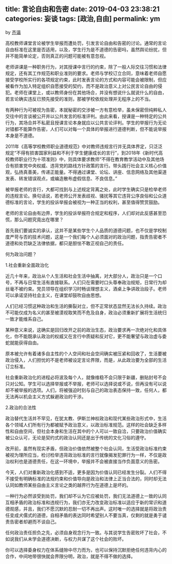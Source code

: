 title: 言论自由和告密
date: 2019-04-03 23:38:21
categories: 妄谈
tags: [政治,自由]
permalink: ym
---
by [齐谐](http://caute.net/about/)

高校教师课堂言论被学生举报而遭处罚，引发言论自由和告密的讨论。通常的言论自由标准在这里是否适用，以及，学生行为是不道德的告密吗，虽然舆论纷扰，但并不能简单论定，否则真正的问题可能被有意忽视。

老师讲课是一种职务行为，对其授课中言行的约束，除了一般人际交往习惯和法律规定，还有其工作规范和职业准则的要求。老师与学校订立合同，意味着老师自愿接受学校所实行的各项规定约束，此时发表言论的方式和内容可能会被限制，但应被看作为加入特定组织自愿接受的契约，而不是政治意义上对公民言论自由的侵犯。老师在课堂上，或以教师身份在其他场合，并没有想说什么就说什么的自由，若言论确实违反已预先接受的准则，那被学校依规处理并无程序上的不当。
<!--more-->

有两种行为可被视为告密，本就秘密的交涉被一方有意检举，虽未保密但纯粹私人交往中的言谈被公开并以公共发言的标准评判。由此来看，授课是一种特定的公共行为，其场合并不私密且授课言论本身就应以公共言论评判。学生的举报行为无论对错都不能算作告密，人们可以对每一个具体的举报进行道德判断，但不能说举报本身是不道德。

2011年《高等学校教师职业道德规范》中对教师违规言行并无具体界定，只泛泛规定“不得有损害国家利益和不利于学生健康成长的言行”，到2018年《新时代高校教师职业行为十项准则》中，则具体要求教师“不得在教育教学活动中及其他场合有损害党中央权威、违背党的路线方针政策的言行。带头践行社会主义核心价值观，弘扬真善美，传递正能量。不得通过课堂、论坛、讲座、信息网络及其他渠道发表、转发错误观点，或编造散布虚假信息、不良信息。”

被举报老师的言行，大都可找到与上述规定背离之处，此时学生确实只是检举老师的违规言论。换句话说，若老师公开发表歧视、骚扰等其它违背公序良俗和公众道德标准的言论，学生的投诉举报会被视为一种正当的权利，甚至值得赞赏鼓励。

老师的言论自由有边界，学生的投诉举报符合规定和程序，人们却对此反感甚至恐慌，那么问题究竟出在哪里？

首先我们要诚实的承认，这并不是某些学生个人品质的道德问题，也不仅是学校制度严苛与否的技术问题，这是一个我们每个人必须面对的政治问题，指责告密者不道德和处罚缺乏法律依据，都只是胆怯不敢正视自己的责任。

何为政治问题？

1.社会重新全面政治化

近几十年来，政治从个人生活和社会生活中抽离，对大部分人，政治只是一个口号，不再与日常生活有直接联系。人们只在需要时口头尊奉政治规矩，日常行为却丝毫不被约束。党员领导在组织学习时畅谈理想主义，酒桌上争讲政治段子。老师可以承诺坚持社会主义，在课堂却鼓吹自由思想。

人们已经习惯这种政治和生活的撕裂对立，但不正常状态显然无法长久持续。政治不可能仅成为名义的甚至被漠视取笑而不危及自身，政治必须重新扩展将生活统归一致才能维系自己。

某种意义来说，这确实是回归改开之前的政治生态，政治要求再一次绝对化和具体化，你不能既承认政治的权威又在言行中质疑和反对它，更不能奢望与政治虚与委蛇就能获得自由。

原本被允许有着诸多自主性的个人空间和社会空间确实被压紧和回收了，生活要被政治侵入，人们担忧的不是老师被设定言论界限，而是，从此政治要为全部的生活订立标准。

社会重新政治化的进程必将波及每个人，就像维稳不会只限于新疆，删贴封号不会只对公知。学生可以选择举报或不举报，老师可以选择说或不说，但再没有可以说却不被举报的选项。人们，将被强迫时刻与自己的政治表态保持一致，任何人，都无法再以机会主义方式躲避政治的干涉。

2.政治的合法性

政治替代生活并不罕见，在犹太教、伊斯兰神权政治和现代某些政治形式中，生活各个领域人们所有行为都被赋予政治意义，以政治标准规范。这样的社会缺乏多样性和自由空间，但社会本身和生活在其中的个人可以一致自洽，只要政治价值确实被公众认可，无论是契约式的政治认同还是出于传统的文化习俗的遵守。

改开前，虽然有现实矛盾，但政治价值依然被整个社会认同，生活受政治标准约束被视为理所应当，检讨检举违背政治标准的言行就像揭发犯罪行为一样，不仅是政治权利也是道德责任，在这一环境中，举报并不会被直接当作负面意义的告密。

今天，人们对重新政治化感到不适，更多是因为价值认同已经发生分裂。人们不得不接受有明确标准的法规约束和价值导向是政治和法律上正当合法的，同时却无法认同如教师某些自由主义言论之类的越界行为在道德上是坏的。

一种行为必然该受到处罚，我们却不认为它应被处罚，我们无法道德上一致的认同互相矛盾的政治标准和违规行为，我们亦无力改变政治标准以适应于新的常识和道德观感，并且，我们不愿沉默的忍耐一切不再出声。这时唯一的选择就是将政治责任变成犬儒式的道德，自相矛盾的表达同时希望别人不要当真，仅剩的就是勇于谴责告密者却避而不谈自己。

任何政治责任担负之先，必须自身观念行为一致。与其说学生告密败坏了社会，不如说我们从未学会道德决断，与权力共谋了这个社会的败坏。 

你可以选择委身权力在体系缝隙中尽力而为，也可以保持沉默拒绝任何违背内心的合作，中间地带很快就会界限分明，政治，就是不得不做的选择。